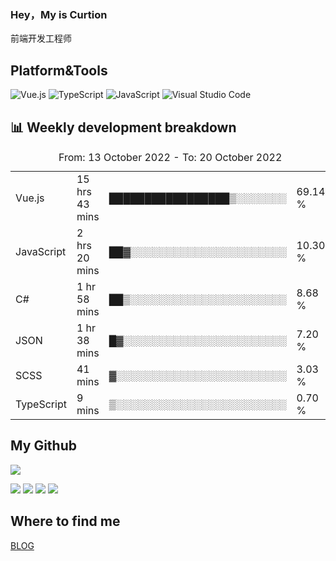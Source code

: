 ### Hey，My is Curtion
前端开发工程师
## Platform&Tools

![Vue.js](https://img.shields.io/badge/-Vue.js-4FC08D?style=flat-square&logo=Vue.js&logoColor=white)
![TypeScript](https://img.shields.io/badge/-TypeScript-007ACC?style=flat-square&logo=typescript&logoColor=white)
![JavaScript](https://img.shields.io/badge/-JavaScript-F7DF1E?style=flat-square&logo=javascript&logoColor=black)
![Visual Studio Code](https://img.shields.io/badge/-VSCode-007ACC?style=flat-square&logo=Visual-Studio-Code&logoColor=white)

## 📊 Weekly development breakdown

<!--START_SECTION:waka-->

<table><caption>From: 13 October 2022 - To: 20 October 2022</caption><tr><td>Vue.js</td><td>15 hrs 43 mins</td><td>█████████████████▒░░░░░░░</td><td>69.14 %</td></tr><tr><td>JavaScript</td><td>2 hrs 20 mins</td><td>██▓░░░░░░░░░░░░░░░░░░░░░░</td><td>10.30 %</td></tr><tr><td>C#</td><td>1 hr 58 mins</td><td>██▒░░░░░░░░░░░░░░░░░░░░░░</td><td>8.68 %</td></tr><tr><td>JSON</td><td>1 hr 38 mins</td><td>█▓░░░░░░░░░░░░░░░░░░░░░░░</td><td>7.20 %</td></tr><tr><td>SCSS</td><td>41 mins</td><td>▓░░░░░░░░░░░░░░░░░░░░░░░░</td><td>3.03 %</td></tr><tr><td>TypeScript</td><td>9 mins</td><td>▒░░░░░░░░░░░░░░░░░░░░░░░░</td><td>0.70 %</td></tr></table>

<!--END_SECTION:waka-->

## My Github

![](http://github-profile-summary-cards.vercel.app/api/cards/profile-details?username=curtion&theme=nord_bright)

![](http://github-profile-summary-cards.vercel.app/api/cards/stats?username=curtion&theme=nord_bright)
![](http://github-profile-summary-cards.vercel.app/api/cards/productive-time?username=curtion&theme=nord_bright&utcOffset=8)
![](http://github-profile-summary-cards.vercel.app/api/cards/repos-per-language?username=curtion&theme=nord_bright)
![](http://github-profile-summary-cards.vercel.app/api/cards/most-commit-language?username=curtion&theme=nord_bright)

## Where to find me

[BLOG](https://blog.3gxk.net)
